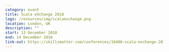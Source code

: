 ```yaml
---
category: event
title: Scala eXchange 2018
logo: /resources/img/scalaexchange.png
location: London, UK
description: ""
start: 13 December 2018
end: 14 December 2018
link-out: https://skillsmatter.com/conferences/10488-scala-exchange-2018
---
```

